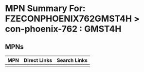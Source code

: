 



# MPN Summary For: FZECONPHOENIX762GMST4H > con-phoenix-762 : GMST4H

## MPNs
  

|MPN|Direct Links|Search Links|
| :--- | :--- | :--- |
||||
